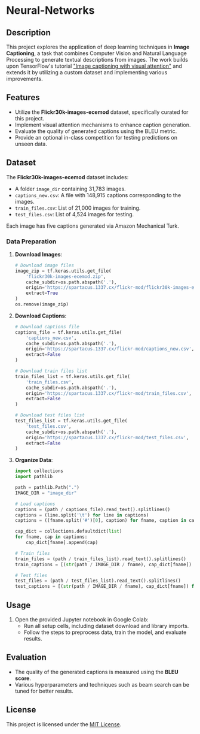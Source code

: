 # Neural-Networks

## Description

This project explores the application of deep learning techniques in **Image Captioning**, a task that combines Computer Vision and Natural Language Processing to generate textual descriptions from images. The work builds upon TensorFlow's tutorial ["Image captioning with visual attention"](https://www.tensorflow.org/text/tutorials/image_captioning) and extends it by utilizing a custom dataset and implementing various improvements.

## Features

- Utilize the **Flickr30k-images-ecemod** dataset, specifically curated for this project.
- Implement visual attention mechanisms to enhance caption generation.
- Evaluate the quality of generated captions using the BLEU metric.
- Provide an optional in-class competition for testing predictions on unseen data.

## Dataset

The **Flickr30k-images-ecemod** dataset includes:
- A folder `image_dir` containing 31,783 images.
- `captions_new.csv`: A file with 148,915 captions corresponding to the images.
- `train_files.csv`: List of 21,000 images for training.
- `test_files.csv`: List of 4,524 images for testing.

Each image has five captions generated via Amazon Mechanical Turk.

### Data Preparation

1. **Download Images**:
   ```python
   # Download image files
   image_zip = tf.keras.utils.get_file(
       'flickr30k-images-ecemod.zip',
       cache_subdir=os.path.abspath('.'),
       origin='https://spartacus.1337.cx/flickr-mod/flickr30k-images-ecemod.zip',
       extract=True
   )
   os.remove(image_zip)
   ```

2. **Download Captions**:
   ```python
   # Download captions file
   captions_file = tf.keras.utils.get_file(
       'captions_new.csv',
       cache_subdir=os.path.abspath('.'),
       origin='https://spartacus.1337.cx/flickr-mod/captions_new.csv',
       extract=False
   )

   # Download train files list
   train_files_list = tf.keras.utils.get_file(
       'train_files.csv',
       cache_subdir=os.path.abspath('.'),
       origin='https://spartacus.1337.cx/flickr-mod/train_files.csv',
       extract=False
   )

   # Download test files list
   test_files_list = tf.keras.utils.get_file(
       'test_files.csv',
       cache_subdir=os.path.abspath('.'),
       origin='https://spartacus.1337.cx/flickr-mod/test_files.csv',
       extract=False
   )
   ```

3. **Organize Data**:
   ```python
   import collections
   import pathlib

   path = pathlib.Path(".")
   IMAGE_DIR = "image_dir"

   # Load captions
   captions = (path / captions_file).read_text().splitlines()
   captions = (line.split('\t') for line in captions)
   captions = ((fname.split('#')[0], caption) for fname, caption in captions)

   cap_dict = collections.defaultdict(list)
   for fname, cap in captions:
       cap_dict[fname].append(cap)

   # Train files
   train_files = (path / train_files_list).read_text().splitlines()
   train_captions = [(str(path / IMAGE_DIR / fname), cap_dict[fname]) for fname in train_files]

   # Test files
   test_files = (path / test_files_list).read_text().splitlines()
   test_captions = [(str(path / IMAGE_DIR / fname), cap_dict[fname]) for fname in test_files]
   ```

## Usage

1. Open the provided Jupyter notebook in Google Colab:
   - Run all setup cells, including dataset download and library imports.
   - Follow the steps to preprocess data, train the model, and evaluate results.
   
## Evaluation

- The quality of the generated captions is measured using the **BLEU score**.
- Various hyperparameters and techniques such as beam search can be tuned for better results.

## License

This project is licensed under the [MIT License](LICENSE).
